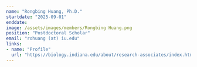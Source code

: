 ```yaml
---
name: "Rongbing Huang, Ph.D."
startdate: "2025-09-01"
enddate:
image: /assets/images/members/Rongbing Huang.png
position: "Postdoctoral Scholar"
email: "rohuang (at) iu.edu"
links:
- name: "Profile"
  url: "https://biology.indiana.edu/about/research-associates/index.html"
---
```

